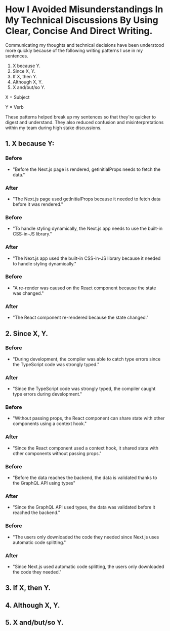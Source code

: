 # How I Avoided Misunderstandings In My Technical Discussions By Using Clear, Concise And Direct Writing.

Communicating my thoughts and technical decisions have been understood more quickly because of the following writing patterns I use in my sentences.

1. X because Y.
2. Since X, Y.
3. If X, then Y.
4. Although X, Y.
5. X and/but/so Y.

X = Subject

Y = Verb

These patterns helped break up my sentences so that they're quicker to digest and understand. They also reduced confusion and misinterpretations within my team during high stake discussions.

## 1. X because Y:

### Before
- "Before the Next.js page is rendered, getInitialProps needs to fetch the data."

### After
- "The Next.js page used getInitialProps because it needed to fetch data before it was rendered."

### Before
- "To handle styling dynamically, the Next.js app needs to use the built-in CSS-in-JS library."

### After
- "The Next.js app used the built-in CSS-in-JS library because it needed to handle styling dynamically."

### Before
- "A re-render was caused on the React component because the state was changed."

### After
- "The React component re-rendered because the state changed."

## 2. Since X, Y.

### Before
- "During development, the compiler was able to catch type errors since the TypeScript code was strongly typed."

### After
- "Since the TypeScript code was strongly typed, the compiler caught type errors during development."

### Before
- "Without passing props, the React component can share state with other components using a context hook."

### After
- "Since the React component used a context hook, it shared state with other components without passing props."

### Before
- "Before the data reaches the backend, the data is validated thanks to the GraphQL API using types" 

### After
- "Since the GraphQL API used types, the data was validated before it reached the backend."

### Before
- "The users only downloaded the code they needed since Next.js uses automatic code splitting."

### After
- "Since Next.js used automatic code splitting, the users only downloaded the code they needed."


## 3. If X, then Y.


## 4. Although X, Y.
## 5. X and/but/so Y.
